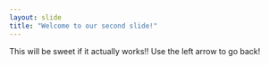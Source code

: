 ```yaml
---
layout: slide
title: "Welcome to our second slide!"
---
```

This will be sweet if it actually works!!
Use the left arrow to go back!